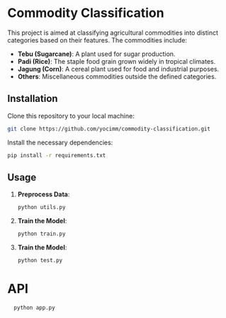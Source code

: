 # Commodity Classification

This project is aimed at classifying agricultural commodities into distinct categories based on their features. The commodities include:

- **Tebu (Sugarcane)**: A plant used for sugar production.
- **Padi (Rice)**: The staple food grain grown widely in tropical climates.
- **Jagung (Corn)**: A cereal plant used for food and industrial purposes.
- **Others**: Miscellaneous commodities outside the defined categories.

## Installation

Clone this repository to your local machine:

```bash
git clone https://github.com/yocimm/commodity-classification.git
```

Install the necessary dependencies:

```bash
pip install -r requirements.txt
```

## Usage

1. **Preprocess Data**:

   ```bash
   python utils.py
   ```

2. **Train the Model**:

   ```bash
   python train.py
   ```

3. **Train the Model**:
   ```bash
   python test.py
   ```

# API

```bash
  python app.py
```
